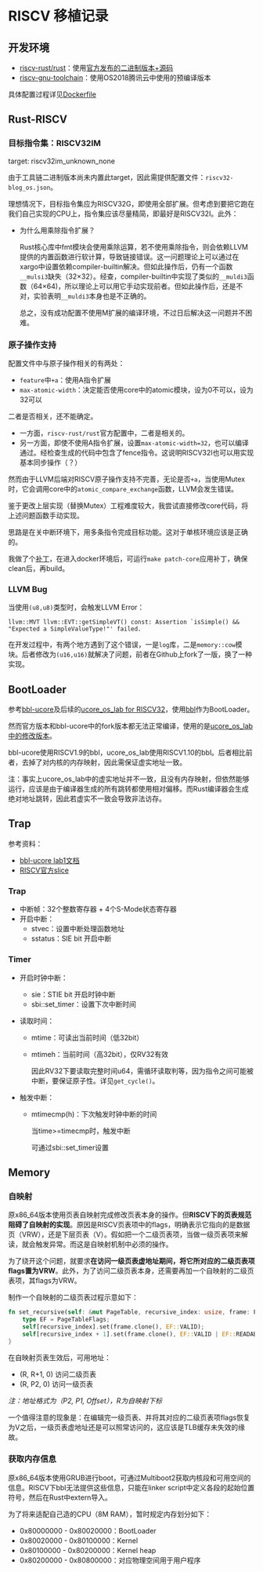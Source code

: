# RISCV 移植记录

## 开发环境

* [riscv-rust/rust](https://github.com/riscv-rust/rust)：使用[官方发布的二进制版本+源码](https://github.com/riscv-rust/rust/releases/tag/riscv-rust-1.26.0-1-dev)
* [riscv-gnu-toolchain](https://github.com/riscv/riscv-gnu-toolchain)：使用OS2018腾讯云中使用的预编译版本

具体配置过程详见[Dockerfile](../riscv-env/Dockerfile)

## Rust-RISCV

### 目标指令集：RISCV32IM

target: riscv32im_unknown_none

由于工具链二进制版本尚未内置此target，因此需提供配置文件：`riscv32-blog_os.json`。

理想情况下，目标指令集应为RISCV32G，即使用全部扩展。但考虑到要把它跑在我们自己实现的CPU上，指令集应该尽量精简，即最好是RISCV32I。此外：

* 为什么用乘除指令扩展？

  Rust核心库中fmt模块会使用乘除运算，若不使用乘除指令，则会依赖LLVM提供的内置函数进行软计算，导致链接错误。这一问题理论上可以通过在xargo中设置依赖compiler-builtin解决。但如此操作后，仍有一个函数`__mulsi3`缺失（32×32）。经查，compiler-builtin中实现了类似的`__muldi3`函数（64×64)，所以理论上可以用它手动实现前者。但如此操作后，还是不对，实验表明`__muldi3`本身也是不正确的。

  总之，没有成功配置不使用M扩展的编译环境，不过日后解决这一问题并不困难。
  
### 原子操作支持

配置文件中与原子操作相关的有两处：

* `feature`中`+a`：使用A指令扩展
* `max-atomic-width`：决定能否使用core中的atomic模块，设为0不可以，设为32可以

二者是否相关，还不能确定。

* 一方面，`riscv-rust/rust`官方配置中，二者是相关的。
* 另一方面，即使不使用A指令扩展，设置`max-atomic-width=32`，也可以编译通过。经检查生成的代码中包含了fence指令。这说明RISCV32I也可以用实现基本同步操作（？）

然而由于LLVM后端对RISCV原子操作支持不完善，无论是否`+a`，当使用Mutex时，它会调用core中的`atomic_compare_exchange`函数，LLVM会发生错误。

鉴于更改上层实现（替换Mutex）工程难度较大，我尝试直接修改core代码，将上述问题函数手动实现。

思路是在关中断环境下，用多条指令完成目标功能。这对于单核环境应该是正确的。

我做了个[补丁](../src/arch/riscv32/atomic.patch)，在进入docker环境后，可运行`make patch-core`应用补丁，确保clean后，再build。

### LLVM Bug

当使用`(u8,u8)`类型时，会触发LLVM Error：

```
llvm::MVT llvm::EVT::getSimpleVT() const: Assertion `isSimple() && "Expected a SimpleValueType!"' failed.
```

在开发过程中，有两个地方遇到了这个错误，一是`log`库，二是`memory::cow`模块。后者修改为`(u16,u16)`就解决了问题，前者在Github上fork了一版，换了一种实现。

## BootLoader

参考[bbl-ucore](https://github.com/ring00/bbl-ucore)及后续的[ucore_os_lab for RISCV32](https://github.com/chyyuu/ucore_os_lab/tree/riscv32-priv-1.10)，使用[bbl](https://github.com/riscv/riscv-pk.git)作为BootLoader。

然而官方版本和bbl-ucore中的fork版本都无法正常编译，使用的是[ucore_os_lab中的修改版本](https://github.com/chyyuu/ucore_os_lab/tree/riscv32-priv-1.10/riscv-pk)。

bbl-ucore使用RISCV1.9的bbl，ucore_os_lab使用RISCV1.10的bbl。后者相比前者，去掉了对内核的内存映射，因此需保证虚实地址一致。

注：事实上ucore_os_lab中的虚实地址并不一致，且没有内存映射，但依然能够运行，应该是由于编译器生成的所有跳转都使用相对偏移。而Rust编译器会生成绝对地址跳转，因此若虚实不一致会导致非法访存。

## Trap

参考资料：

* [bbl-ucore lab1文档](https://ring00.github.io/bbl-ucore/#/lab1)
* [RISCV官方slice](https://riscv.org/wp-content/uploads/2016/07/Tue0900_RISCV-20160712-InterruptsV2.pdf)

### Trap

* 中断帧：32个整数寄存器 + 4个S-Mode状态寄存器
* 开启中断：
  * stvec：设置中断处理函数地址
  * sstatus：SIE bit 开启中断

### Timer

* 开启时钟中断：

  * sie：STIE bit 开启时钟中断
  * sbi::set_timer：设置下次中断时间

* 读取时间：

  * mtime：可读出当前时间（低32bit）

  * mtimeh：当前时间（高32bit），仅RV32有效

    因此RV32下要读取完整时间u64，需循环读取判等，因为指令之间可能被中断，要保证原子性。详见`get_cycle()`。

* 触发中断：

  * mtimecmp(h)：下次触发时钟中断的时间

    当time>=timecmp时，触发中断

    可通过sbi::set_timer设置

## Memory

### 自映射

原x86_64版本使用页表自映射完成修改页表本身的操作。但**RISCV下的页表规范阻碍了自映射的实现**。原因是RISCV页表项中的flags，明确表示它指向的是数据页（VRW），还是下层页表（V）。假如把一个二级页表项，当做一级页表项来解读，就会触发异常。而这是自映射机制中必须的操作。

为了绕开这个问题，就要求**在访问一级页表虚地址期间，将它所对应的二级页表项flags置为VRW**。此外，为了访问二级页表本身，还需要再加一个自映射的二级页表项，其flags为VRW。

制作一个自映射的二级页表过程示意如下：

```rust
fn set_recursive(self: &mut PageTable, recursive_index: usize, frame: Frame) {
    type EF = PageTableFlags;
    self[recursive_index].set(frame.clone(), EF::VALID);
    self[recursive_index + 1].set(frame.clone(), EF::VALID | EF::READABLE | EF::WRITABLE);
}
```

在自映射页表生效后，可用地址：

* (R, R+1, 0) 访问二级页表
* (R, P2, 0) 访问一级页表

*注：地址格式为（P2, P1, Offset），R为自映射下标*

一个值得注意的现象是：在编辑完一级页表、并将其对应的二级页表项flags恢复为V之后，一级页表虚地址还是可以照常访问的，这应该是TLB缓存未失效的缘故。

### 获取内存信息

原x86_64版本使用GRUB进行boot，可通过Multiboot2获取内核段和可用空间的信息。RISCV下bbl无法提供这些信息，只能在linker script中定义各段的起始位置符号，然后在Rust中extern导入。

为了将来适配自己造的CPU（8M RAM），暂时规定内存划分如下：

* 0x80000000 - 0x80020000：BootLoader
* 0x80020000 - 0x80100000：Kernel
* 0x80100000 - 0x80200000：Kernel heap
* 0x80200000 - 0x80800000：对应物理空间用于用户程序

